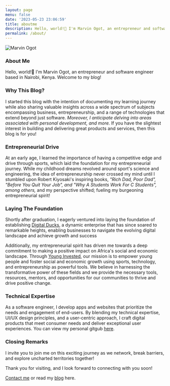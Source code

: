 ```yaml
---
layout: page
menu: false
date: '2023-05-23 23:06:59'
title: aboutme
description: Hello, world!👋 I'm Marvin Ogot, an entrepreneur and software engineer based in Nairobi, Kenya. Welcome to my blog!
permalink: /about/
---
```

<img class="img" src="/assets/img/uploads/#" alt="Marvin Ogot">

### About Me 

Hello, world!👋 I'm Marvin Ogot, an entrepreneur and software engineer based in Nairobi, Kenya. Welcome to my blog!

### Why This Blog?

I started this blog with the intention of documenting my learning journey while also sharing valuable insights across a wide spectrum of subjects encompassing business, entrepreneurship, and a range of technologies that extend beyond just software. *Moreover, I anticipate delving into areas associated with personal development, and more.* If you have the slightest interest in building and delivering great products and services, then this blog is for you!

### Entrepreneurial Drive

At an early age, I learned the importance of having a competitive edge and drive through sports, which laid the foundation for my entrepreneurial journey. While my childhood dreams revolved around sport's science and engineering, the idea of entrepreneurship never crossed my mind until I stumbled upon Robert Kiyosaki's inspiring books, *"Rich Dad, Poor Dad", "Before You Quit Your Job", and "Why A Students Work For C Students", among others,* and my perspective shifted; fueling my burgeoning entrepreneurial spirit!

### Laying The Foundation

Shortly after graduation,  I eagerly ventured into laying the foundation of establishing [Digital Ducks](https://www.digitalducks.co.ke), a dynamic enterprise that has since soared to remarkable heights, enabling businesses to navigate the evolving digital landscape and achieve growth and success

Additionally,  my entrepreneurial spirit has driven me towards a deep commitment to making a positive impact on Africa's social and economic landscape. Through [Young Invested](https://www.younginvested.org), our mission is to empower young people and foster social and economic growth using sports, technology, and entrepreneurship as powerful tools. We believe in harnessing the transformative power of these fields and we provide the necessary tools, resources, mentors, and opportunities for our communities to thrive and drive positive change.

### Technical Expertise

As a software engineer, I develop apps and websites that prioritize the needs and engagement of end-users. By blending my technical expertise, UI/UX design principles, and a user-centric approach, I craft digital products that meet consumer needs and deliver exceptional user experiences. You can view my personal gitgub [here](https://github.com/marv0).

### Closing Remarks

I invite you to join me on this exciting journey as we network, break barriers, and explore uncharted territories together!

Thank you for visiting, and I look forward to connecting with you soon!

[Contact me](/contact) or read my [blog](/) here.

